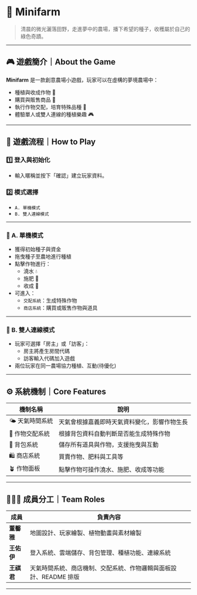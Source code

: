 # 🌙 Minifarm

> 清晨的微光灑落田野，走進夢中的農場，播下希望的種子，收穫屬於自己的綠色奇蹟。

---

## 🎮 遊戲簡介｜About the Game

**Minifarm** 是一款創意農場小遊戲，玩家可以在虛構的夢境農場中：

- 種植與收成作物 🌱  
- 購買與販售商品 🛒  
- 執行作物交配，培育特殊品種 🌸  
- 體驗單人或雙人連線的種植樂趣 🎮

---

## 🧭 遊戲流程｜How to Play

### 1️⃣ 登入與初始化
- 輸入暱稱並按下「確認」建立玩家資料。

### 2️⃣ 模式選擇
- `A. 單機模式`
- `B. 雙人連線模式`

---

### 🔹 A. 單機模式
- 獲得初始種子與資金
- 拖曳種子至農地進行種植
- 點擊作物進行：
  - 澆水 💧
  - 施肥 🧪
  - 收成 🧺
- 可進入：
  - `交配系統`：生成特殊作物
  - `商店系統`：購買或販售作物與道具

---

### 🔸 B. 雙人連線模式
- 玩家可選擇「房主」或「訪客」：
  - 房主將產生房間代碼
  - 訪客輸入代碼加入遊戲
- 兩位玩家在同一農場協力種植、互動(待優化)

---

## ⚙️ 系統機制｜Core Features

| 機制名稱 | 說明 |
|----------|------|
| 🌤️ 天氣時間系統 | 天氣會根據嘉義即時天氣資料變化，影響作物生長 |
| 🌱 作物交配系統 | 根據背包資料自動判斷是否能生成特殊作物 |
| 🎒 背包系統 | 儲存所有道具與作物，支援拖曳與互動 |
| 🛍️ 商店系統 | 買賣作物、肥料與工具等 |
| 🪴 作物面板 | 點擊作物可操作澆水、施肥、收成等功能 |

---

## 🧑‍🤝‍🧑 成員分工｜Team Roles

| 成員 | 負責內容 |
|------|----------|
| **董馨雅** | 地圖設計、玩家繪製、植物動畫與素材繪製 |
| **王佑伊** | 登入系統、雲端儲存、背包管理、種植功能、連線系統 |
| **王祺君** | 天氣時間系統、商店機制、交配系統、作物邏輯與面板設計、README 排版 |

---
